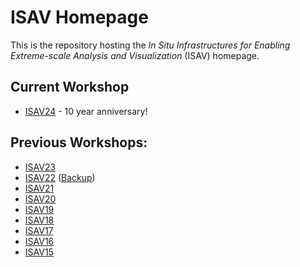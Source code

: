 # ISAV Homepage

This is the repository hosting the *In Situ Infrastructures for Enabling Extreme-scale Analysis and Visualization* (ISAV) homepage.

## Current Workshop

- [ISAV24](https://isav-workshop.github.io/2024/) - 10 year anniversary!

## Previous Workshops:

- [ISAV23](https://isav-workshop.github.io/2023/)
- [ISAV22](https://dav.lbl.gov/events/ISAV2022/) ([Backup](https://isav-workshop.github.io/2022/))
- [ISAV21](https://dav.lbl.gov/events/ISAV2021/)
- [ISAV20](https://dav.lbl.gov/events/ISAV2020/)
- [ISAV19](https://dav.lbl.gov/events/ISAV2019/)
- [ISAV18](https://dav.lbl.gov/events/ISAV2018/)
- [ISAV17](https://dav.lbl.gov/events/ISAV2017/)
- [ISAV16](https://dav.lbl.gov/archive/Events/ISAV-2016/)
- [ISAV15](https://dav.lbl.gov/archive/Events/ISAV-2015/)
